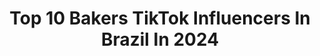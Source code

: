 ---
title: Top 10 Bakers TikTok Influencers In Brazil In 2024
description: >-
  Find top bakers TikTok influencers in Brazil in 2024. Most popular hashtags: #foryou #foryoupage #fyp #lakers.
platform: TikTok
hits: 13
text_top: Identify the top-rated TikTok influencers on inBeat.
text_bottom: Our database aggregates 13 TikTok influencers like this in Brazil for you to work with.
profiles:
  - username: "mnbutis"
    fullname: >-
      Marcos Butis
    bio: >-
      Fé em DEUS
    location: "Brazil"
    followers: 9051
    engagement: 901
    commentsToLikes: 0.000000
    id: ckbbf1gk23tao0j236v1lw6xc
    verified: false
    hashtags: "#fyp, #foryoupage, #fy, #bikers"
  - username: "marcelladidonato"
    fullname: >-
      Marcella Di Donato
    bio: >-
      Travel • Lifestyle - Meu instagram @marcelladidonato
    location: "Brazil"
    followers: 2348
    engagement: 663
    commentsToLikes: 0.029022
    id: ckahy5uu4y1zu0i78380b1n3m
    verified: false
    hashtags: "#winelovers, #sonho, #dessert, #sobremesa"
  - username: "carla_mortiz"
    fullname: >-
      Carla Ortiz
    bio: >-
      Fat & fancy! 🌟 Brazilian Instagram: @carla_mortiz
    location: "Brazil"
    followers: 103700
    engagement: 502
    commentsToLikes: 0.021830
    id: ckbboz5a1cwbd0j23j66wk5ts
    verified: false
    hashtags: "#fatshionista, #modaplussize, #beauty, #foryou"
  - username: "vinicosplay"
    fullname: >-
      Vinícius Heluan
    bio: >-
      🇧🇷 Rio de Janeiro 🇧🇷 Voz de Diney Paiva do Voice Makers ⬇️ INSTAGRAM ⬇️
    location: "Brazil"
    followers: 896800
    engagement: 1656
    commentsToLikes: 0.018911
    id: ckc92auvysrn20j230wb3wshv
    verified: false
    hashtags: "#jutsu, #anime, #kakashi, #voicemakers"
  - username: "voicemakers"
    fullname: >-
      Voice Makers
    bio: >-
      Fazedores de voz +3M no YouTube Siga no Instagram @voice_makers
    location: "Brazil"
    followers: 143600
    engagement: 1296
    commentsToLikes: 0.006943
    id: ckc8z9hlyo5bt0j23fftcoz40
    verified: false
    hashtags: "#hokage, #mizuki, #voicemakersnaruto, #naruto"
  - username: "diegooosantos"
    fullname: >-
      Diego Santos
    bio: >-
      🏀🏀🏀
    location: "Brazil"
    followers: 8439
    engagement: 733
    commentsToLikes: 0.002661
    id: ckb978hnapo3v0j23ttivgu8x
    verified: false
    hashtags: "#dunk, #houstonrockets, #lakers, #fly"
  - username: "cris.urias"
    fullname: >-
      Cristian Urias
    bio: >-
      ☣
    location: "Brazil"
    followers: 10800
    engagement: 1635
    commentsToLikes: 0.294888
    id: ckacrfnmg59ep0i78l2i1bdk1
    verified: false
    hashtags: "#crisurias, #vivianealmada25, #vidadecasado, #lakersnation"
  - username: "xandepitt"
    fullname: >-
      Xande Pitt Godoy
    bio: >-
      Enquanto você sonha, você está fazendo o rascunho do seu futuro.Charlie Chaplin
    location: "Brazil"
    followers: 12900
    engagement: 641
    commentsToLikes: 0.078906
    id: ckcdgribu78pd0j23aslthdbu
    verified: false
    hashtags: "#foryou, #gera, #cobrakai, #netflix"
  - username: "yakkosideratos"
    fullname: >-
      Yakko Sideratos
    bio: >-
      HIPNOSE - MÁGICA - VENTRILOQUIA 😍 ME SIGA NO INSTA, TEM MUITA COISA DIVERTIDA
    location: "Brazil"
    followers: 535400
    engagement: 1048
    commentsToLikes: 0.018477
    id: ck8ozsouidjxi0j788z7b2x2p
    verified: false
    hashtags: "#piada, #yakkosideratos, #bolsonaro, #leitura"
  - username: "williansantos1109"
    fullname: >-
      Willian Santos🧜🏻‍♂️
    bio: >-
      Viva cada minuto intensamente 😉😍🔥💀🇧🇷🇷🇺🇵🇹 Guaruja-SP
    location: "Brazil"
    followers: 23000
    engagement: 948
    commentsToLikes: 0.034899
    id: ck933vyespxli0j78ebr45w32
    verified: false
    hashtags: "#freefire, #sniper, #garena, #fouryou"
---